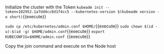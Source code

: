 Initialize the cluster with the Token
`kubeadm init --token=102952.1a7dd4cc8d1f4cc5 --kubernetes-version $(kubeadm version -o short)`{{execute}}

`sudo cp /etc/kubernetes/admin.conf $HOME/`{{execute}} 
`sudo chown $(id -u):$(id -g) $HOME/admin.conf`{{execute}} 
`export KUBECONFIG=$HOME/admin.conf
`{{execute}}

Copy the join command and execute on the Node host
